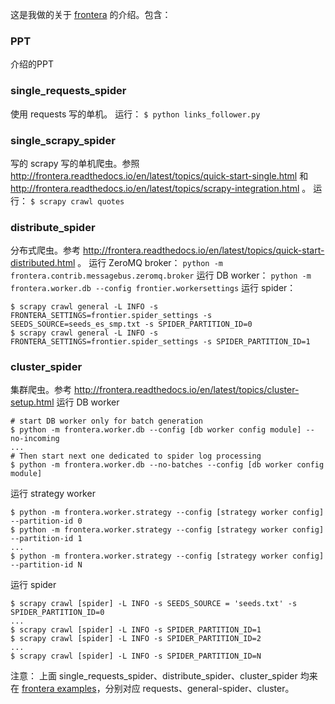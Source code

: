 这是我做的关于 [frontera](https://github.com/scrapinghub/frontera) 的介绍。包含：

### PPT
介绍的PPT


### single_requests_spider 
使用 requests 写的单机。
运行：
`$ python links_follower.py`


### single_scrapy_spider
写的 scrapy 写的单机爬虫。参照 http://frontera.readthedocs.io/en/latest/topics/quick-start-single.html 和 http://frontera.readthedocs.io/en/latest/topics/scrapy-integration.html 。
运行：
`$ scrapy crawl quotes`


### distribute_spider
分布式爬虫。参考 http://frontera.readthedocs.io/en/latest/topics/quick-start-distributed.html 。
运行 ZeroMQ broker：
`python -m frontera.contrib.messagebus.zeromq.broker`
运行 DB worker：
`python -m frontera.worker.db --config frontier.workersettings`
运行 spider：
```
$ scrapy crawl general -L INFO -s FRONTERA_SETTINGS=frontier.spider_settings -s SEEDS_SOURCE=seeds_es_smp.txt -s SPIDER_PARTITION_ID=0
$ scrapy crawl general -L INFO -s FRONTERA_SETTINGS=frontier.spider_settings -s SPIDER_PARTITION_ID=1
```


### cluster_spider
集群爬虫。参考 http://frontera.readthedocs.io/en/latest/topics/cluster-setup.html
运行 DB worker
```
# start DB worker only for batch generation
$ python -m frontera.worker.db --config [db worker config module] --no-incoming
...
# Then start next one dedicated to spider log processing
$ python -m frontera.worker.db --no-batches --config [db worker config module]
```
运行 strategy worker
```
$ python -m frontera.worker.strategy --config [strategy worker config] --partition-id 0
$ python -m frontera.worker.strategy --config [strategy worker config] --partition-id 1
...
$ python -m frontera.worker.strategy --config [strategy worker config] --partition-id N
```
运行 spider
```
$ scrapy crawl [spider] -L INFO -s SEEDS_SOURCE = 'seeds.txt' -s SPIDER_PARTITION_ID=0
...
$ scrapy crawl [spider] -L INFO -s SPIDER_PARTITION_ID=1
$ scrapy crawl [spider] -L INFO -s SPIDER_PARTITION_ID=2
...
$ scrapy crawl [spider] -L INFO -s SPIDER_PARTITION_ID=N
```


注意：
上面 single_requests_spider、distribute_spider、cluster_spider 均来在 [frontera examples](https://github.com/scrapinghub/frontera/tree/master/examples)，分别对应 requests、general-spider、cluster。

